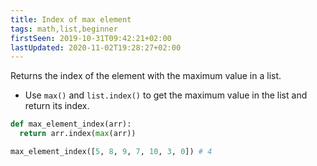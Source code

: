 ```yaml
---
title: Index of max element
tags: math,list,beginner
firstSeen: 2019-10-31T09:42:21+02:00
lastUpdated: 2020-11-02T19:28:27+02:00
---
```


Returns the index of the element with the maximum value in a list.

- Use `max()` and `list.index()` to get the maximum value in the list and return its index.

```py
def max_element_index(arr):
  return arr.index(max(arr))
```

```py
max_element_index([5, 8, 9, 7, 10, 3, 0]) # 4
```
